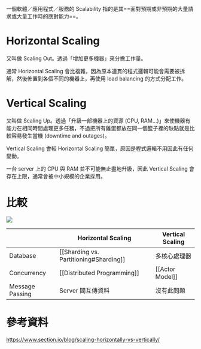 一個軟體／應用程式／服務的 Scalability 指的是其==面對預期或非預期的大量請求或大量工作時的應對能力==。

# Horizontal Scaling

又叫做 Scaling Out。透過「增加更多機器」來分擔工作量。

通常 Horizontal Scaling 會比複雜，因為原本連貫的程式邏輯可能會需要被拆解，然後佈置到各個不同的機器上，再使用 load balancing 的方式分配工作。

# Vertical Scaling

又叫做 Scaling Up。透過「升級一部機器上的資源 (CPU, RAM...)」來使機器有能力在相同時間處理更多任務，不過把所有雞蛋都放在同一個籃子裡的缺點就是比較容易發生當機 (downtime and outages)。

Vertical Scaling 會較 Horizontal Scaling 簡單，原因是程式邏輯不用因此有任何變動。

一台 server 上的 CPU 與 RAM 並不可能無止盡地升級，因此 Vertical Scaling 會存在上限，通常會被中小規模的企業採用。

# 比較

![](<https://raw.githubusercontent.com/Jamison-Chen/KM-software/master/img/horizontal-scaling-vs-vertical-scaling.png>)

| |Horizontal Scaling|Vertical Scaling|
|---|---|---|
|Database|[[Sharding vs. Partitioning#Sharding]]|多核心處理器|
|Concurrency|[[Distributed Programming]]|[[Actor Model]]|
|Message Passing|Server 間互傳資料|沒有此問題|

# 參考資料

<https://www.section.io/blog/scaling-horizontally-vs-vertically/>
